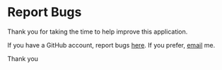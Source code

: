 # Report Bugs

Thank you for taking the time to help improve this application.

If you have a GitHub account, report bugs [here](https://github.com/karlh001/defiant-fg/issues). If you prefer, [email](contact.md) me.

Thank you
